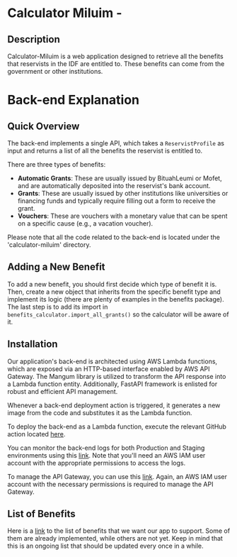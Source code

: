 # Calculator Miluim - 

## Description

Calculator-Miluim is a web application designed to retrieve all the benefits that reservists in the IDF are entitled to. These benefits can come from the government or other institutions.

# Back-end Explanation

## Quick Overview

The back-end implements a single API, which takes a `ReservistProfile` as input and returns a list of all the benefits the reservist is entitled to.

There are three types of benefits:

- **Automatic Grants**: These are usually issued by BituahLeumi or Mofet, and are automatically deposited into the reservist's bank account.
- **Grants**: These are usually issued by other institutions like universities or financing funds and typically require filling out a form to receive the grant.
- **Vouchers**: These are vouchers with a monetary value that can be spent on a specific cause (e.g., a vacation voucher).

Please note that all the code related to the back-end is located under the 'calculator-miluim' directory.
## Adding a New Benefit

To add a new benefit, you should first decide which type of benefit it is. Then, create a new object that inherits from the specific benefit type and implement its logic (there are plenty of examples in the benefits package). The last step is to add its import in `benefits_calculator.import_all_grants()` so the calculator will be aware of it.

## Installation

Our application's back-end is architected using AWS Lambda functions, which are exposed via an HTTP-based interface enabled by AWS API Gateway. The Mangum library is utilized to transform the API response into a Lambda function entity. Additionally, FastAPI framework is enlisted for robust and efficient API management.

Whenever a back-end deployment action is triggered, it generates a new image from the code and substitutes it as the Lambda function.

To deploy the back-end as a Lambda function, execute the relevant GitHub action located [here](https://github.com/CalculatorMiluim/Calculator-Miluim/actions).

You can monitor the back-end logs for both Production and Staging environments using this [link](https://il-central-1.console.aws.amazon.com/cloudwatch/home?region=il-central-1#logsV2:log-groups). Note that you'll need an AWS IAM user account with the appropriate permissions to access the logs.

To manage the API Gateway, you can use this [link](https://il-central-1.console.aws.amazon.com/lambda/home?region=il-central-1#/functions). Again, an AWS IAM user account with the necessary permissions is required to manage the API Gateway.

## List of Benefits

Here is a [link](https://netapp-my.sharepoint.com/:x:/r/personal/eladb_netapp_com/_layouts/15/doc.aspx?sourcedoc=%7B627219b6-7730-4019-b0d6-51ac20ec5c94%7D&action=edit) to the list of benefits that we want our app to support. Some of them are already implemented, while others are not yet. Keep in mind that this is an ongoing list that should be updated every once in a while.

